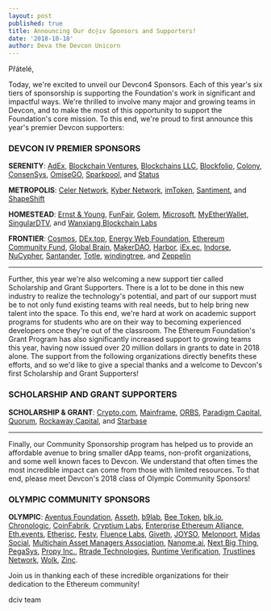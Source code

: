```yaml
---
layout: post
published: true
title: Announcing Our dc⟠ıv Sponsors and Supporters!
date: '2018-10-18'
author: Deva the Devcon Unicorn
---
```

Přátelé,

Today, we're excited to unveil our Devcon4 Sponsors. Each of this year's six tiers of sponsorship is supporting the Foundation's work in significant and impactful ways. We're thrilled to involve many major and growing teams in Devcon, and to make the most of this opportunity to support the Foundation's core mission. To this end, we're proud to first announce this year's premier Devcon supporters:

### DEVCON IV PREMIER SPONSORS

**SERENITY**: [AdEx](https://www.adex.network/), [Blockchain Ventures](https://blockasset.ventures/), [Blockchains LLC](https://blockchains.com/), [Blockfolio](https://blockfolio.com/), [Colony](https://colony.io/), [ConsenSys](https://new.consensys.net/), [OmiseGO](http://omisego.network), [Sparkpool](https://eth.sparkpool.com/), and [Status](https://status.im/)

**METROPOLIS**: [Celer Network](https://www.celer.network/), [Kyber Network](https://kyber.network/), [imToken](https://token.im/), [Santiment](https://santiment.net/), and [ShapeShift](https://shapeshift.io/)

**HOMESTEAD**: [Ernst & Young](https://www.ey.com/en_gl), [FunFair](https://funfair.io/), [Golem](https://golem.network/), [Microsoft](https://www.microsoft.com/), [MyEtherWallet](https://myetherwallet.com/), [SingularDTV](https://singulardtv.com/), and [Wanxiang Blockchain Labs](http://www.blockchainlabs.org/index_en.html)

**FRONTIER**: [Cosmos](https://cosmos.network/), [DEx.top](https://dex.top/), [Energy Web Foundation](https://energyweb.org/), [Ethereum Community Fund](https://ecf.network/), [Global Brain](https://globalbrains.com/en/), [MakerDAO](https://makerdao.com/), [Harbor](https://harbor.com/), [iEx.ec](https://iex.ec/), [Indorse](https://indorse.io/), [NuCypher](https://www.nucypher.com/), [Santander](https://www.santanderbank.com/), [Totle](https://www.totle.com/), [windingtree](https://windingtree.com/), and [Zeppelin](https://zeppelin.solutions/)

---

Further, this year we're also welcoming a new support tier called Scholarship and Grant Supporters. There is a lot to be done in this new industry to realize the technology's potential, and part of our support must be to not only fund existing teams with real needs, but to help bring new talent into the space. To this end, we're hard at work on academic support programs for students who are on their way to becoming experienced developers once they're out of the classroom. The Ethereum Foundation's Grant Program has also significantly increased support to growing teams this year, having now issued over 20 million dollars in grants to date in 2018 alone. The support from the following organizations directly benefits these efforts, and so we'd like to give a special thanks and a welcome to Devcon's first Scholarship and Grant Supporters!

### SCHOLARSHIP AND GRANT SUPPORTERS

**SCHOLARSHIP & GRANT**: [Crypto.com](https://crypto.com/en/index.html), [Mainframe](https://mainframe.com/), [ORBS](https://orbs.com/), [Paradigm Capital](https://paradigm.xyz/), [Quorum](https://www.jpmorgan.com/global/Quorum), [Rockaway Capital](https://www.rockawaycapital.com/en/), and [Starbase](https://starbase.co/)

---

Finally, our Community Sponsorship program has helped us to provide an affordable avenue to bring smaller dApp teams, non-profit organizations, and some well known faces to Devcon. We understand that often times the most incredible impact can come from those with limited resources. To that end, please meet Devcon's 2018 class of Olympic Community Sponsors!

### OLYMPIC COMMUNITY SPONSORS

**OLYMPIC**: [Aventus Foundation](https://aventus.io/), [Asseth](https://www.asseth.fr/), [b9lab](https://b9lab.com/), [Bee Token](https://www.beetoken.com/), [blk.io](https://blk.io/), [Chronologic](https://chronologic.network/), [CoinFabrik](https://www.coinfabrik.com/), [Cryptium Labs](https://cryptium.ch/), [Enterprise Ethereum Alliance](https://entethalliance.org/), [Eth.events](https://eth.events/), [Etherisc](https://etherisc.com/), [Festy](https://www.festy.ie/), [Fluence Labs](https://fluence.one/), [Giveth](https://giveth.io/), [JOYSO](https://joyso.io/), [Melonport](https://melonport.com/), [Midas Social](https://midas.social/), [Multichain Asset Managers Association](https://mama.global/), [Nanome.ai](https://nanome.ai/), [Next Big Thing](http://www.nextbigthing.ag/), [PegaSys](https://pegasys.tech/), [Propy Inc.](https://propy.com/), [Rtrade Technologies](https://www.rtradetechnologies.com/en/), [Runtime Verification](https://runtimeverification.com/), [Trustlines Network](https://trustlines.network/), [Wolk](https://wolk.com/), [Zinc](https://zinc.co/).

Join us in thanking each of these incredible organizations for their dedication to the Ethereum community!

dciv team
